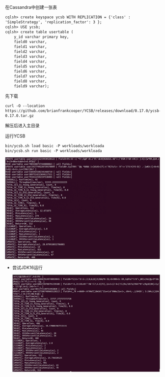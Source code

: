在Cassandra中创建一张表

```
cqlsh> create keyspace ycsb WITH REPLICATION = {'class' : 'SimpleStrategy', 'replication_factor': 3 };
cqlsh> USE ycsb;
cqlsh> create table usertable (
    y_id varchar primary key,
    field0 varchar,
    field1 varchar,
    field2 varchar,
    field3 varchar,
    field4 varchar,
    field5 varchar,
    field6 varchar,
    field7 varchar,
    field8 varchar,
    field9 varchar);
```

先下载

```
curl -O --location https://github.com/brianfrankcooper/YCSB/releases/download/0.17.0/ycsb-0.17.0.tar.gz
```

解压后进入主目录

运行YCSB

```
bin/ycsb.sh load basic -P workloads/workloada
bin/ycsb.sh run basic -P workloads/workloada
```

![image-20220627100138759](https://raw.githubusercontent.com/liang636600/cloudImg/master/images/image-20220627100138759.png)

* 尝试JDK16运行

  ![image-20220627100431244](https://raw.githubusercontent.com/liang636600/cloudImg/master/images/image-20220627100431244.png)